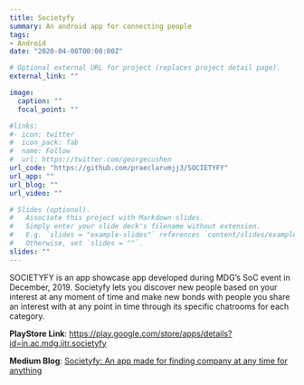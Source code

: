 ```yaml
---
title: Societyfy
summary: An android app for connecting people
tags:
- Android
date: "2020-04-08T00:00:00Z"

# Optional external URL for project (replaces project detail page).
external_link: ""

image:
  caption: ""
  focal_point: ""

#links:
#- icon: twitter
#  icon_pack: fab
#  name: Follow
#  url: https://twitter.com/georgecushen
url_code: "https://github.com/praeclarumjj3/SOCIETYFY"
url_app: ""
url_blog: ""
url_video: ""

# Slides (optional).
#   Associate this project with Markdown slides.
#   Simply enter your slide deck's filename without extension.
#   E.g. `slides = "example-slides"` references `content/slides/example-slides.md`.
#   Otherwise, set `slides = ""`.
slides: ""
---
```


SOCIETYFY is an app showcase app developed during MDG’s SoC event in December, 2019. Societyfy lets you discover new people based on your interest at any moment of time and make new bonds with people you share an interest with at any point in time through its specific chatrooms for each category.

**PlayStore Link**: https://play.google.com/store/apps/details?id=in.ac.mdg.iitr.societyfy

**Medium Blog**: [ Societyfy: An app made for finding company at any time for anything](https://medium.com/mobile-development-group/societyfy-an-app-made-for-finding-company-at-anytime-for-anything-842e18151551)

